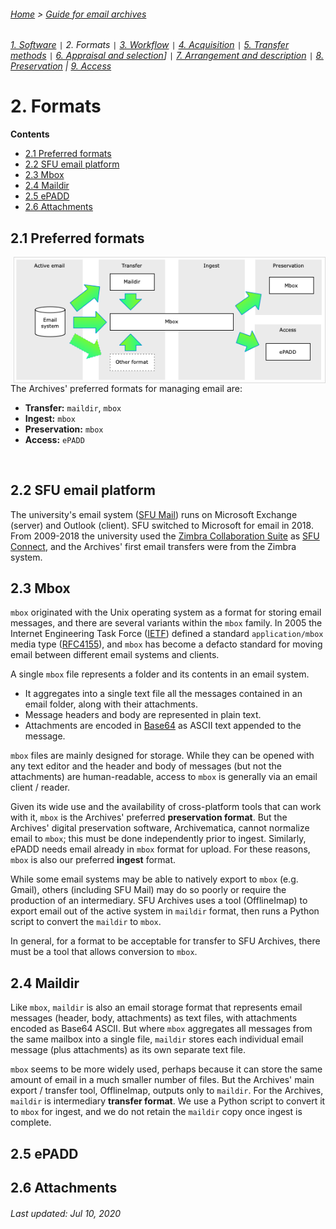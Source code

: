 ###### [Home](../README.md) > [Guide for email archives](./gde-home.md)
###### [1. Software](./s1-software.md) `|` 2. Formats `|` [3. Workflow](./s3-workflow.md) `|` [4. Acquisition](./s4-acquisition.md) `|` [5. Transfer methods](./s5-transfer-methods.md) `|` [6. Appraisal and selection](./s6-appraisal-and-selection.md)] `|` [7. Arrangement and description](./s7-arrangement-and-description.md) `|` [8. Preservation](./s8-preservation) | [9. Access](./s9-access)

# 2. Formats
**Contents**
- [2.1 Preferred formats](#21-preferred-formats)
- [2.2 SFU email platform](#22-sfu-email-platform)
- [2.3 Mbox](#23-mbox)
- [2.4 Maildir](#24-maildir)
- [2.5 ePADD](#25-epadd)
- [2.6 Attachments](#26-attachments)

## 2.1 Preferred formats
<img align="right" width="500" src="../images/email-formats.png">

The Archives' preferred formats for managing email are:
- **Transfer:** `maildir`, `mbox`
- **Ingest:** `mbox`
- **Preservation:** `mbox`
- **Access:** `ePADD`

<br clear="both">
<p></p>

## 2.2 SFU email platform
The university's email system ([SFU Mail](https://www.sfu.ca/sfumail.html)) runs on Microsoft Exchange (server) and Outlook (client). SFU switched to Microsoft for email in 2018. From 2009-2018 the university used the [Zimbra Collaboration Suite](https://www.zimbra.com) as [SFU Connect](https://www.sfu.ca/content/sfu/itservices/sfuconnect.html), and the Archives' first email transfers were from the Zimbra system.

## 2.3 Mbox
`mbox` originated with the Unix operating system as a format for storing email messages, and there are several variants within the `mbox` family. In 2005 the Internet Engineering Task Force ([IETF](https://www.ietf.org)) defined a standard `application/mbox` media type ([RFC4155](https://tools.ietf.org/html/rfc4155)), and `mbox` has become a defacto standard for moving email between different email systems and clients.

A single `mbox` file represents a folder and its contents in an email system.
- It aggregates into a single text file all the messages contained in an email folder, along with their attachments.
- Message headers and body are represented in plain text.
- Attachments are encoded in [Base64](https://en.wikipedia.org/wiki/Base64) as ASCII text appended to the message.

`mbox` files are mainly designed for storage. While they can be opened with any text editor and the header and body of messages (but not the attachments) are human-readable, access to `mbox` is generally via an email client / reader.

Given its wide use and the availability of cross-platform tools that can work with it, `mbox` is the Archives' preferred **preservation format**. But the Archives' digital preservation software, Archivematica, cannot normalize email to `mbox`; this must be done independently prior to ingest. Similarly, ePADD needs email already in `mbox` format for upload. For these reasons, `mbox` is also our preferred **ingest** format.

While some email systems may be able to natively export to `mbox` (e.g. Gmail), others (including SFU Mail) may do so poorly or require the production of an intermediary. SFU Archives uses a tool (OfflineImap) to export email out of the active system in `maildir` format, then runs a Python script to convert the `maildir` to `mbox`.

In general, for a format to be acceptable for transfer to SFU Archives, there must be a tool that allows conversion to `mbox`.

## 2.4 Maildir
Like `mbox`, `maildir` is also an email storage format that represents email messages (header, body, attachments) as text files, with attachments encoded as Base64 ASCII. But where `mbox` aggregates all messages from the same mailbox into a single file, `maildir` stores each individual email message (plus attachments) as its own separate text file.

`mbox` seems to be more widely used, perhaps because it can store the same amount of email in a much smaller number of files. But the Archives' main export / transfer tool, OfflineImap, outputs only to `maildir`. For the Archives, `maildir` is intermediary **transfer format**. We use a Python script to convert it to `mbox` for ingest, and we do not retain the `maildir` copy once ingest is complete.

## 2.5 ePADD

## 2.6 Attachments

###### Last updated: Jul 10, 2020
